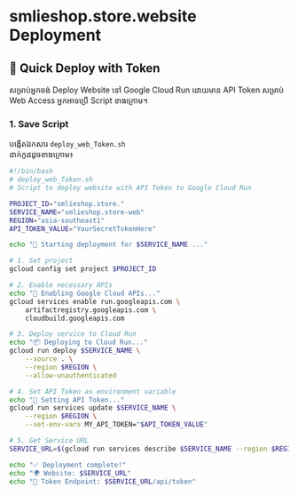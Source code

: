 # smlieshop.store.website Deployment

## 🚀 Quick Deploy with Token

សម្រាប់អ្នកចង់ Deploy Website ទៅ Google Cloud Run ដោយមាន API Token សម្រាប់ Web Access អ្នកអាចប្រើ Script ខាងក្រោម។

### 1. Save Script
បង្កើតឯកសារ `deploy_web_Token.sh`  
ដាក់កូដដូចខាងក្រោម៖

```bash
#!/bin/bash
# deploy_web_Token.sh
# Script to deploy website with API Token to Google Cloud Run

PROJECT_ID="smlieshop.store."
SERVICE_NAME="smlieshop.store-web"
REGION="asia-southeast1"
API_TOKEN_VALUE="YourSecretTokenHere"

echo "🚀 Starting deployment for $SERVICE_NAME ..."

# 1. Set project
gcloud config set project $PROJECT_ID

# 2. Enable necessary APIs
echo "📡 Enabling Google Cloud APIs..."
gcloud services enable run.googleapis.com \
    artifactregistry.googleapis.com \
    cloudbuild.googleapis.com

# 3. Deploy service to Cloud Run
echo "📦 Deploying to Cloud Run..."
gcloud run deploy $SERVICE_NAME \
    --source . \
    --region $REGION \
    --allow-unauthenticated

# 4. Set API Token as environment variable
echo "🔑 Setting API Token..."
gcloud run services update $SERVICE_NAME \
    --region $REGION \
    --set-env-vars MY_API_TOKEN="$API_TOKEN_VALUE"

# 5. Get Service URL
SERVICE_URL=$(gcloud run services describe $SERVICE_NAME --region $REGION --format 'value(status.url)')

echo "✅ Deployment complete!"
echo "🌍 Website: $SERVICE_URL"
echo "🔑 Token Endpoint: $SERVICE_URL/api/token"
